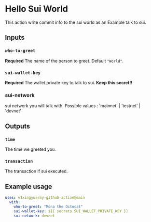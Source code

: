 # Hello Sui World

This action write commit info to the sui world as an Example talk to sui.

## Inputs

### `who-to-greet`

**Required** The name of the person to greet. Default `"World"`.

### `sui-wallet-key`

**Required** The wallet private key to talk to sui. **Keep this secret!!**

### sui-network

sui network  you will talk with. Possible values : 'mainnet' | 'testnet' | 'devnet' 

## Outputs

### `time`

The time we greeted you.

### `transaction`

The transaction if sui executed.

## Example usage

```yaml
uses: v1xingyue/my-github-action@main
  with:
    who-to-greet: "Mona the Octocat"
    sui-wallet-key: ${{ secrets.SUI_WALLET_PRIVATE_KEY }}
    sui-network: devnet
```

